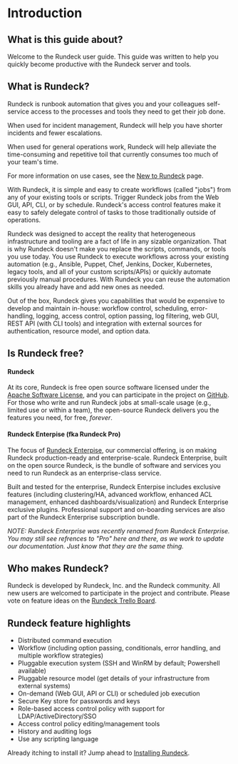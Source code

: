# Introduction

## What is this guide about?

Welcome to the Rundeck user guide. This guide was written to help
you quickly become productive with the Rundeck server and tools.

## What is Rundeck?

Rundeck is runbook automation that gives you and your colleagues self-service access to the processes and tools they need to get their job done. 

When used for incident management, Rundeck will help you have shorter incidents and fewer escalations. 

When used for general operations work, Rundeck will help alleviate the time-consuming and repetitive toil that currently consumes too much of your team's time. 

For more information on use cases, see the [New to Rundeck] page.

With Rundeck, it is simple and easy to create workflows (called "jobs") from any of your existing tools or scripts. Trigger Rundeck jobs from the Web GUI, API, CLI, or by schedule. Rundeck's access control features make it easy to safely delegate control of tasks to those traditionally outside of operations.

Rundeck was designed to accept the reality that heterogeneous infrastructure and tooling are a fact of life in any sizable organization. That is why Rundeck doesn't make you replace the scripts, commands, or tools you use today. You use Rundeck to execute workflows across your existing automation (e.g., Ansible, Puppet, Chef, Jenkins, Docker, Kubernetes, legacy tools, and all of your custom scripts/APIs) or quickly automate previously manual procedures. With Rundeck you can reuse the automation skills you already have and add new ones as needed.

Out of the box, Rundeck gives you capabilities that would be expensive to develop and maintain in-house: workflow control, scheduling, error-handling, logging, access control, option passing, log filtering, web GUI, REST API (with CLI tools) and integration with external sources for authentication, resource model, and option data.

## Is Rundeck free?

#### Rundeck

At its core, Rundeck is free open source software licensed under the [Apache Software License](v2.0), and you can participate in the project on [GitHub]. For those who write and run Rundeck jobs at small-scale usage (e.g., limited use or within a team), the open-source Rundeck delivers you the features you need, for free, _forever_.

#### Rundeck Enterpise (fka Rundeck Pro)

The focus of [Rundeck Enterpise], our commercial offering, is on making Rundeck production-ready and enterprise-scale. Rundeck Enterprise, built on the open source Rundeck, is the bundle of software and services you need to run Rundeck as an enterprise-class service.

Built and tested for the enterprise, Rundeck Enterpise includes exclusive features (including clustering/HA, advanced workflow, enhanced ACL management, enhanced dashboards/visualization) and Rundeck Enterprise exclusive plugins. Professional support and on-boarding services are also part of the Rundeck Enterprise subscription bundle.

_NOTE: Rundeck Enterprise was recently renamed from Rundeck Enterprise. You may still see refrences to "Pro" here and there, as we work to update our documentation. Just know that they are the same thing._

[New to Rundeck]: https://www.rundeck.com/new-to-rundeck
[rundeck enterpise]: https://www.rundeck.com/rundecker
[github]: https://github.com/rundeck/rundeck
[apache software license]: http://www.apache.org/licenses/LICENSE-2.0.html

## Who makes Rundeck?

Rundeck is developed by Rundeck, Inc. and the Rundeck community. All new users are welcomed to participate in the project and contribute. Please vote on feature ideas on the [Rundeck Trello Board].

[rundeck, inc.]: https://www.rundeck.com/
[rundeck trello board]: https://trello.com/b/sn3g9nOr/rundeck-development

## Rundeck feature highlights

- Distributed command execution
- Workflow (including option passing, conditionals, error handling, and multiple workflow strategies)
- Pluggable execution system (SSH and WinRM by default; Powershell available)
- Pluggable resource model (get details of your infrastructure from external systems)
- On-demand (Web GUI, API or CLI) or scheduled job execution
- Secure Key store for passwords and keys
- Role-based access control policy with support for LDAP/ActiveDirectory/SSO
- Access control policy editing/management tools
- History and auditing logs
- Use any scripting language

Already itching to install it? Jump ahead to
[Installing Rundeck](/manual/03-getting-started.md#download-and-installation).
